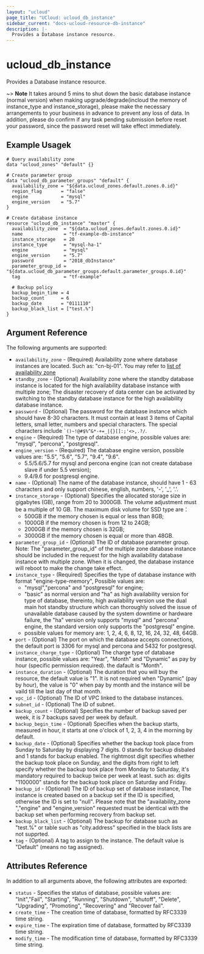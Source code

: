 ```yaml
---
layout: "ucloud"
page_title: "UCloud: ucloud_db_instance"
sidebar_current: "docs-ucloud-resource-db-instance"
description: |-
  Provides a Database instance resource.
---
```


# ucloud_db_instance

Provides a Database instance resource.

~> **Note** It takes around 5 mins to shut down the basic database instance (normal version) when making upgrade/degrade(incloud the memory of instance_type and instance_storage), please make the necessary arrangements to your business in advance to prevent any loss of data. In addition, please do confirm if any task pending submission before reset your password, since the password reset will take effect immediately.
## Example Usagek

```hcl
# Query availability zone
data "ucloud_zones" "default" {}

# Create parameter group
data "ucloud_db_parameter_groups" "default" {
  availability_zone = "${data.ucloud_zones.default.zones.0.id}"
  region_flag       = "false"
  engine            = "mysql"
  engine_version    = "5.7"
}

# Create database instance
resource "ucloud_db_instance" "master" {
  availability_zone  = "${data.ucloud_zones.default.zones.0.id}"
  name               = "tf-example-db-instance"
  instance_storage   = 20
  instance_type      = "mysql-ha-1"
  engine             = "mysql"
  engine_version     = "5.7"
  password           = "2018_dbInstance"
  parameter_group_id = "${data.ucloud_db_parameter_groups.default.parameter_groups.0.id}"
  tag                = "tf-example"

  # Backup policy
  backup_begin_time = 4
  backup_count      = 6
  backup_date       = "0111110"
  backup_black_list = ["test.%"]
}
```
## Argument Reference

The following arguments are supported:

* `availability_zone` - (Required) Availability zone where database instances are located. Such as: "cn-bj-01". You may refer to [list of availability zone](https://docs.ucloud.cn/api/summary/regionlist)
* `standby_zone` - (Optional) Availability zone where the standby database instance is located for the high availability database instance with multiple zone; The disaster recovery of data center can be activated by switching to the standby database instance for the high availability database instance.
* `password` - (Optional) The password for the database instance which should have 8-30 characters. It must contain at least 3 items of Capital letters, small letter, numbers and special characters. The special characters include <code>`()~!@#$%^&*-+=_|{}\[]:;'<>,.?/</code>. 
* `engine` - (Required) The type of database engine, possible values are: "mysql", "percona", "postgresql".
* `engine_version` - (Required) The database engine version, possible values are: "5.5", "5.6", "5.7", "9.4", "9.6".
    - 5.5/5.6/5.7 for mysql and percona engine (can not create database slave if under 5.5 version);
    - 9.4/9.6 for postgresql engine.
* `name` - (Optional) The name of the database instance, should have 1 - 63 characters and only support chinese, english, numbers, '-', '_', '.'.
* `instance_storage` - (Optional) Specifies the allocated storage size in gigabytes (GB), range from 20 to 3000GB. The volume adjustment must be a multiple of 10 GB. The maximum disk volume for SSD type are：
    - 500GB if the memory chosen is equal or less than 8GB;
    - 1000GB if the memory chosen is from 12 to 24GB;
    - 2000GB if the memory chosen is 32GB;
    - 3000GB if the memory chosen is equal or more than 48GB.
* `parameter_group_id` - (Optional) The ID of database parameter group. Note: The "parameter_group_id" of the multiple zone database instance should be included in the request for the high availability database instance with multiple zone. When it is changed, the database instance will reboot to make the change take effect.
* `instance_type` - (Required) Specifies the type of database instance with format "engine-type-memory", Possible values are:
    - "mysql","percona" and "postgresql" for engine;
    - "basic" as normal version and  "ha" as high availability version for type of database, thereinto, high availability version use the dual main hot standby structure which can thoroughly solved the issue of unavailable database caused by the system downtime or hardware failure, the "ha" version only supports "mysql" and "percona" engine, the standard version only supports the "postgresql" engine.
    - possible values for memory are: 1, 2, 4, 6, 8, 12, 16, 24, 32, 48, 64GB.
* `port` - (Optional) The port on which the database accepts connections, the default port is 3306 for mysql and percona and 5432 for postgresql.
* `instance_charge_type` - (Optional) The charge type of database instance, possible values are: "Year", "Month" and "Dynamic" as pay by hour (specific permission required). the dafault is "Month".
* `instance_duration` - (Optional) The duration that you will buy the resource, the default value is "1". It is not required when "Dynamic" (pay by hour), the value is "0" when pay by month and the instance will be vaild till the last day of that month.
* `vpc_id` - (Optional) The ID of VPC linked to the database instances.
* `subnet_id` - (Optional) The ID of subnet.
* `backup_count` - (Optional) Specifies the number of backup saved per week, it is 7 backups saved per week by default.
* `backup_begin_time` - (Optional) Specifies when the backup starts, measured in hour, it starts at one o'clock of 1, 2, 3, 4 in the morning by default.
* `backup_date` - (Optional) Specifies whether the backup took place from Sunday to Saturday by displaying 7 digits. 0 stands for backup disbaled and 1 stands for backup enabled. The rightmost digit specifies whether the backup took place on Sunday, and the digits from right to left specify whether the backup took place from Monday to Saturday, it's mandatory required to backup twice per week at least. such as: digits "1100000" stands for the backup took place on Saturday and Friday.
* `backup_id` - (Optional) The ID of backup set of database instance, The instance is created based on a backup set if the ID is specified, otherwise the ID is set to "null". Please note that the "availability_zone ","engine" and "engine_version" requested must be identical with the backup set when performing recovery from backup set.
* `backup_black_list` - (Optional) The backup for database such as "test.%" or table such as "city.address" specified in the black lists are not supprted.
* `tag` - (Optional) A tag to assign to the instance. The default value is "Default" (means no tag assigned).

## Attributes Reference

In addition to all arguments above, the following attributes are exported:

* `status` - Specifies the status of database, possible values are: "Init","Fail", "Starting", "Running", "Shutdown", "shutoff", "Delete", "Upgrading", "Promoting", "Recovering" and "Recover fail".
* `create_time` - The creation time of database, formatted by RFC3339 time string.
* `expire_time` - The expiration time of database, formatted by RFC3339 time string.
* `modify_time` - The modification time of database, formatted by RFC3339 time string.
